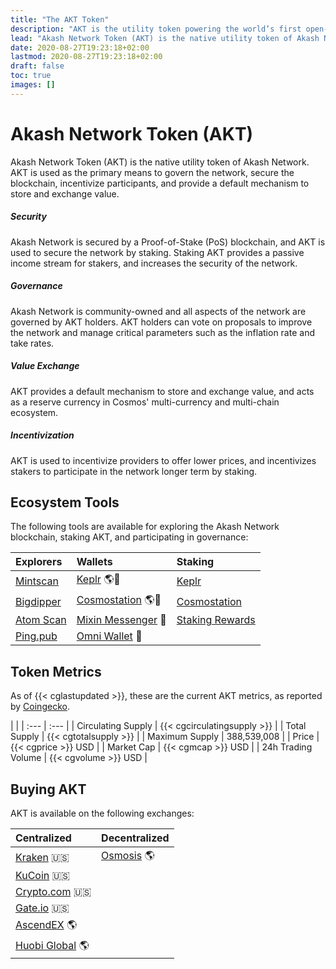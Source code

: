 ```yaml
---
title: "The AKT Token"
description: "AKT is the utility token powering the world’s first open-source cloud."
lead: "Akash Network Token (AKT) is the native utility token of Akash Network. AKT is used as the primary means to govern the network, secure the blockchain, incentivize participants, and provide a default mechanism to store and exchange value."
date: 2020-08-27T19:23:18+02:00
lastmod: 2020-08-27T19:23:18+02:00
draft: false
toc: true
images: []
---
```


# Akash Network Token (AKT)

Akash Network Token (AKT) is the native utility token of Akash Network. AKT is used as the primary means to govern the network, secure the blockchain, incentivize participants, and provide a default mechanism to store and exchange value.

##### Security

Akash Network is secured by a Proof-of-Stake (PoS) blockchain, and AKT is used to secure the network by staking. Staking AKT provides a passive income stream for stakers, and increases the security of the network.

##### Governance

Akash Network is community-owned and all aspects of the network are governed by AKT holders. AKT holders can vote on proposals to improve the network and manage critical parameters such as the inflation rate and take rates.

##### Value Exchange

AKT provides a default mechanism to store and exchange value, and acts as a reserve currency in Cosmos' multi-currency and multi-chain ecosystem.

##### Incentivization

AKT is used to incentivize providers to offer lower prices, and incentivizes stakers to participate in the network longer term by staking.

## Ecosystem Tools

The following tools are available for exploring the Akash Network blockchain, staking AKT, and participating in governance:

| Explorers | Wallets | Staking
| :--- | :--- | :--- |
| [Mintscan](https://mintscan.io/akash) | [Keplr](https://wallet.keplr.app/#/akash) 🌎📱 | [Keplr](https://wallet.keplr.app/chains/akash) |
| [Bigdipper](https://forbole.com/akash) | [Cosmostation](https://wallet.cosmostation.io/#/akash) 🌎📱 | [Cosmostation](https://wallet.cosmostation.io/#/akash) |
| [Atom Scan](https://atomscan.io/akash) | [Mixin Messenger](https://mixin.one/messenger) 📱 | [Staking Rewards](https://www.stakingrewards.com/earn/akash/) |
| [Ping.pub](https://ping.pub/akash) | [Omni Wallet](https://omni.app) 📱|


## Token Metrics

As of {{< cglastupdated >}}, these are the current AKT metrics, as reported by [Coingecko](https://www.coingecko.com/en/coins/akash-network).

| |
| :--- | :--- |
| Circulating Supply | {{< cgcirculatingsupply >}} |
| Total Supply | {{< cgtotalsupply >}} |
| Maximum Supply | 388,539,008 |
| Price | {{< cgprice >}} USD |
| Market Cap | {{< cgmcap >}} USD |
| 24h Trading Volume | {{< cgvolume >}} USD |

## Buying AKT

AKT is available on the following exchanges:

| Centralized | Decentralized
| :--- | :--- |
| [Kraken](https://www.kraken.com/prices/akash-network?quote=usd) 🇺🇸 | [Osmosis](https://info.osmosis.zone/token/AKT) 🌎 |
| [KuCoin](https://www.kucoin.com/trade/AKT-USDT) 🇺🇸 |
| [Crypto.com](https://crypto.com/exchange/akt_usdt) 🇺🇸 |
| [Gate.io](https://www.gate.io/trade/AKT_USDT) 🇺🇸 | 
| [AscendEX](https://www.ascendex.com/en/trade/spot/akt_usdt) 🌎 | 
| [Huobi Global](https://www.huobi.com/en-us/exchange/akt_usdt/) 🌎 |
